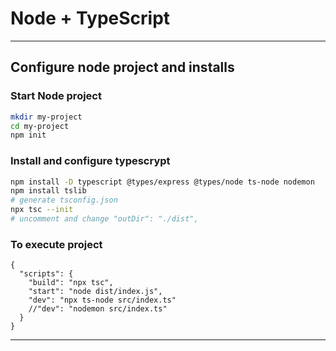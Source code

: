 # Node + TypeScript
------------------------------------------------------------------------------------------------------
## Configure node project and installs

### Start Node project

```bash
mkdir my-project
cd my-project
npm init
```

### Install and configure typescrypt
```bash
npm install -D typescript @types/express @types/node ts-node nodemon
npm install tslib
# generate tsconfig.json
npx tsc --init
# uncomment and change "outDir": "./dist",
```

### To execute project
```
{
  "scripts": {
    "build": "npx tsc",
    "start": "node dist/index.js",
    "dev": "npx ts-node src/index.ts"
    //"dev": "nodemon src/index.ts"
  }
}
```

------------------------------------------------------------------------------------------------------ 